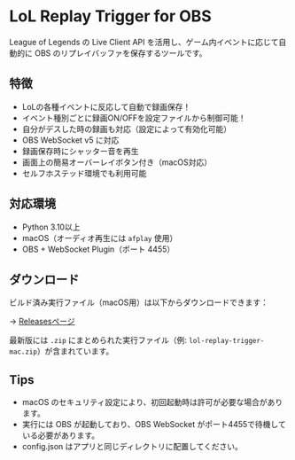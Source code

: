 # LoL Replay Trigger for OBS

League of Legends の Live Client API を活用し、ゲーム内イベントに応じて自動的に OBS のリプレイバッファを保存するツールです。

## 特徴

- LoLの各種イベントに反応して自動で録画保存！
- イベント種別ごとに録画ON/OFFを設定ファイルから制御可能！
- 自分がデスした時の録画も対応（設定によって有効化可能）
- OBS WebSocket v5 に対応
- 録画保存時にシャッター音を再生
- 画面上の簡易オーバーレイボタン付き（macOS対応）
- セルフホステッド環境でも利用可能

## 対応環境

- Python 3.10以上
- macOS（オーディオ再生には `afplay` 使用）
- OBS + WebSocket Plugin（ポート 4455）

## ダウンロード

ビルド済み実行ファイル（macOS用）は以下からダウンロードできます：

→ [Releasesページ](https://github.com/sugurunatsuno/lol-mac-obs-clip/releases)

最新版には `.zip` にまとめられた実行ファイル（例: `lol-replay-trigger-mac.zip`）が含まれています。


## Tips

- macOS のセキュリティ設定により、初回起動時は許可が必要な場合があります。
- 実行には OBS が起動しており、OBS WebSocket がポート4455で待機している必要があります。
- config.json はアプリと同じディレクトリに配置してください。